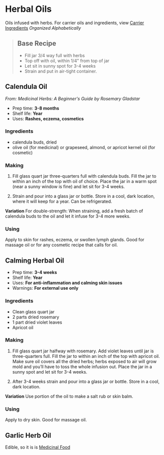 # Herbal Oils
Oils infused with herbs. For carrier oils and ingredients, view [Carrier Ingredients](Oils.md)
_Organized Alphabetically_

> ## Base Recipe
> - Fill jar 3/4 way full with herbs
> - Top off with oil, within 1/4" from top of jar
> - Let sit in sunny spot for 3-4 weeks
> - Strain and put in air-tight container.

## Calendula Oil
_From: Medicinal Herbs: A Beginner's Guide by Rosemary Gladstar_
- Prep time: **3-8 months**
- Shelf life: **Year**
- Uses: **Rashes, eczema, cosmetics**

### Ingredients
- calendula buds, dried
- olive oil (for medicinal) or grapeseed, almond, or apricot kernel oil (for cosmetic)

### Making
1. Fill glass quart jar three-quarters full with calendula buds. Fill the jar to within an inch of the top with oil of choice. Place the jar in a warm spot (near a sunny window is fine) and let sit for 3-4 weeks.

2. Strain and pour into a glass jar or bottle. Store in a cool, dark location, where it will keep for a year. Can be refrigerated.

**Variation**
For double-strength: When straining, add a fresh batch of calendula buds to the oil and let it infuse for 3-4  more weeks.

### Using
Apply to skin for rashes, eczema, or swollen lymph glands. Good for massage oil or for any cosmetic recipe that calls for oil.


## Calming Herbal Oil
- Prep time: **3-4 weeks**
- Shelf life: **Year**
- Uses: **For anti-inflammation and calming skin issues**
- Warnings: **For external use only**

### Ingredients
- Clean glass quart jar
- 2 parts dried rosemary
- 1 part dried violet leaves
- Apricot oil

### Making
1. Fill glass quart jar halfway with rosemary. Add violet leaves until jar is three-quarters full. Fill the jar to within an inch of the top with apricot oil. Make sure oil covers all the dried herbs; herbs exposed to air will grow mold and you’ll have to toss the whole infusion out. Place the jar in a sunny spot and let sit for 3-4 weeks.

2. After 3-4 weeks strain and pour into a glass jar or bottle. Store in a cool, dark location.

**Variation**
Use portion of the oil to make a salt rub or skin balm.

### Using
Apply to dry skin. Good for massage oil.


## Garlic Herb Oil
Edible, so it is is [Medicinal Food](Food.md)

